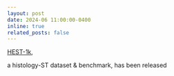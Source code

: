 ```yaml
---
layout: post
date: 2024-06 11:00:00-0400
inline: true
related_posts: false
---
```


[HEST-1k](https://github.com/mahmoodlab/HEST), 

a histology-ST dataset & benchmark, has been released
